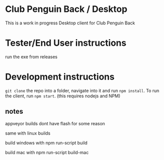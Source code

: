 # Club Penguin Back / Desktop
This is a work in progress Desktop client for Club Penguin Back

# Tester/End User instructions
run the exe from releases

# Development instructions
`git clone` the repo into a folder, navigate into it and run `npm install`. To run the client, run `npm start`. (this requires nodejs and NPM)

## notes
appveyor builds dont have flash for some reason

same with linux builds

build windows with npm run-script build

build mac with npm run-script build-mac

